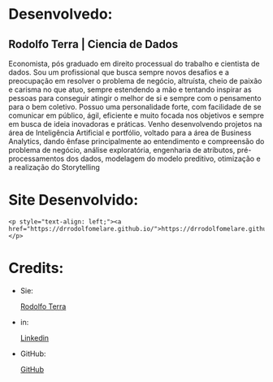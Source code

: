 # Desenvolvedo:

## Rodolfo Terra | Ciencia de Dados

Economista, pós graduado em direito processual do trabalho e cientista de dados. Sou um profissional que busca sempre novos desafios e a preocupação em resolver o problema de negócio, altruísta, cheio de paixão e carisma no que atuo, sempre estendendo a mão e tentando inspirar as pessoas para conseguir atingir o melhor de si e sempre com o pensamento para o bem coletivo. Possuo uma personalidade forte, com facilidade de se comunicar em público, ágil, eficiente e muito focada nos objetivos e sempre em busca de ideia inovadoras e práticas. Venho desenvolvendo projetos na área de Inteligência Artificial e  portfólio,  voltado para a área de Business Analytics, dando ênfase principalmente ao entendimento e compreensão do problema de negócio, análise exploratória, engenharia de atributos, pré-processamentos dos dados, modelagem do modelo preditivo, otimização e a realização do Storytelling

# Site Desenvolvido:

	<p style="text-align: left;"><a href="https://drrodolfomelare.github.io/">https://drrodolfomelare.github.io/</a></p>





# Credits:

 * Sie:
	<p style="text-align: left;"><a href="http://www.rodolfoterra.com">Rodolfo Terra</a></p>

 * in:
	<p style="text-align: left;"><a href="https://www.linkedin.com/in/rodolffoterra/">Linkedin</a></p>
   
 * GitHub:
	<p style="text-align: left;"><a href="https://github.com/rodolffoterra">GitHub</a></p>
